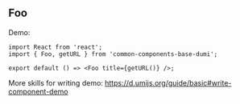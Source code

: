 ## Foo

Demo:

```tsx
import React from 'react';
import { Foo, getURL } from 'common-components-base-dumi';

export default () => <Foo title={getURL()} />;
```

More skills for writing demo: https://d.umijs.org/guide/basic#write-component-demo
